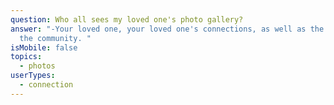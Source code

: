 ```yaml
---
question: Who all sees my loved one's photo gallery?
answer: "-Your loved one, your loved one's connections, as well as the staff at
  the community. "
isMobile: false
topics:
  - photos
userTypes:
  - connection
---
```

